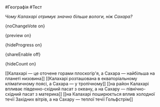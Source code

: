 #Географія #Тест

*Чому Калахарі отримує значно більше вологи, ніж Сахара?*

{noChangeVote on}

{preview on}

{hideProgress on}

{shareEnable off}

{hideCount on}

[[Калахарі — це оточене горами плоскогір'я, а Сахара — найбільша на планеті низовина]]
[[Калахарі розташована в екваторіальному кліматичному поясі, а Сахара — у тропічному]]
[[на район Калахарі впливає південно-східний пасат з океану, а на Сахару — північно-східний пасат з материка]]
[[на Калахарі поширюється вплив холодної течії Західних вітрів, а на Сахару — теплої течії Гольфстрім]]
